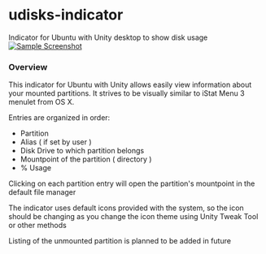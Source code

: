 # udisks-indicator
Indicator for Ubuntu with Unity desktop to show disk usage
[![Sample Screenshot](http://i.imgur.com/uSn5j0G.png)](http://i.imgur.com/uSn5j0G.png)

### Overview

This indicator for Ubuntu with Unity allows easily view information about your mounted partitions. It strives to be visually similar to iStat Menu 3 menulet from OS X.

Entries are organized in order:

- Partition 
- Alias ( if set by user )
- Disk Drive to which partition belongs
- Mountpoint of the partition ( directory )
- % Usage

Clicking on each partition entry will open the partition's mountpoint in the default file manager

The indicator uses default icons provided with the system, so the icon should be changing as you change the icon theme using Unity Tweak Tool or other methods

Listing of the unmounted partition is planned to be added in future


